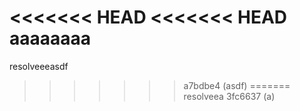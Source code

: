 <<<<<<< HEAD
<<<<<<< HEAD
aaaaaaaa
=======
resolveeeasdf
>>>>>>> a7bdbe4 (asdf)
=======
resolveea
>>>>>>> 3fc6637 (a)
